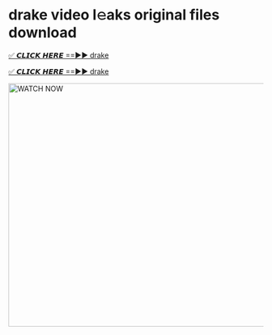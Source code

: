 # drake video l𝚎aks original files download

<p><a href="https://mediafirer.com/drake&ref=titik" rel="nofollow">✅ 𝘾𝙇𝙄𝘾𝙆 𝙃𝙀𝙍𝙀 ==►► drake</a></p>

<p><a href="https://mediafirer.com/drake&ref=titik" rel="nofollow">✅ 𝘾𝙇𝙄𝘾𝙆 𝙃𝙀𝙍𝙀 ==►► drake</a></p>

<p><a rel="nofollow" title="WATCH NOW" href="https://mediafirer.com/drake&ref=titik"><img border="drake" height="480" width="854" title="WATCH NOW" alt="WATCH NOW" src="https://i.imgur.com/WiGg2rx.gif"></a></p>